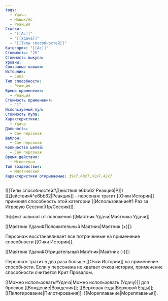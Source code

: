 ```yaml
---
tags:
  - Удача
  - Навык/Ас
  - Реакция
Ссылки:
  - "[[Ас]]"
  - "[[Удача]]"
  - "[[Типы способностей]]"
Категория: "[[Ас]]"
Стоимость: "25"
Стоимость выкупа: 
Уровни: 
Связанные навыки: 
Источник:
  - Сила
Тип способности:
  - Реакция
Время применения:
  - Реакция
Стоимость применения:
  - "1"
Используемый пул: 
Стоимость пула: 
Характеристики:
  - Удача
Дальность:
  - Сам персонаж
Шаблон:
  - Сам персонаж
Количество целей:
  - Сам персонаж
Время действия:
  - Мгновенно
Тип воздействия:
  - Мистический
Характеристики открываемые: 39x7,40x7,41x7,42x7
---
```

([[Типы способностей#Действия e6bb62 Реакция|Р]]) [[Действия#^e6bb62|Реакция]] - персонаж тратит [[Очки Истории]] применяя способность этой категории [[Использование#1 Раз за Игровую Сессию|(1р/Сессия)]].

Эффект зависит от положения [[Маятник Удачи|Маятника Удачи]]

[[Маятник Удачи#Положительный Маятник|Маятник (+)]]:

Персонаж восстанавливает все потраченные на применение способности [[Очки Истории]].

[[Маятник Удачи#Отрицательный Маятник|Маятник (-)]]: 

Персонаж тратит в два раза больше [[Очки Истории]] на применение способности. Если у персонажа не хватает очков истории, применение способности считается Крит Провалом. 

[[Можно использовать#Удача|Можно использовать (Удачу)]] для бросков [[Вождение|Вождения]];  [[Верховая езда|Верховой Езды]]; [[Пилотирование|Пилотирования]]; [[Мореплавание|Мореплаванья]]. 

